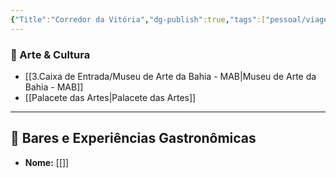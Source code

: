 ```yaml
---
{"Title":"Corredor da Vitória","dg-publish":true,"tags":["pessoal/viagem","pessoal/lugares"],"permalink":"/3-caixa-de-entrada/corredor-da-vitoria/","dgPassFrontmatter":true}
---
```


### 🎨 Arte & Cultura
- [[3.Caixa de Entrada/Museu de Arte da Bahia - MAB\|Museu de Arte da Bahia - MAB]]
- [[Palacete das Artes\|Palacete das Artes]]
---
## 🍹 Bares e Experiências Gastronômicas
- **Nome:** [[]]